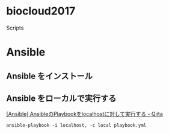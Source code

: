 # biocloud2017
Scripts

# Ansible

## Ansible をインストール



## Ansible をローカルで実行する

[\[Ansible\] AnsibleのPlaybookをlocalhostに対して実行する \- Qiita](https://qiita.com/koara-local/items/db62c626568bc82f3bda)

```
ansible-playbook -i localhost, -c local playbook.yml
```
